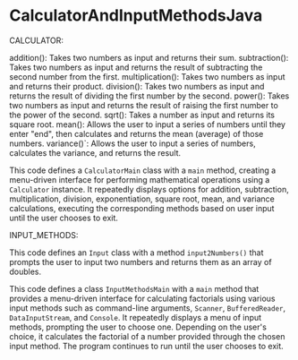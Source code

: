 # CalculatorAndInputMethodsJava

CALCULATOR: 

addition(): Takes two numbers as input and returns their sum.
subtraction(): Takes two numbers as input and returns the result of subtracting the second number from the first.
multiplication(): Takes two numbers as input and returns their product.
division(): Takes two numbers as input and returns the result of dividing the first number by the second.
power(): Takes two numbers as input and returns the result of raising the first number to the power of the second.
sqrt(): Takes a number as input and returns its square root.
mean(): Allows the user to input a series of numbers until they enter "end", then calculates and returns the mean (average) of those numbers.
variance()`: Allows the user to input a series of numbers, calculates the variance, and returns the result.

This code defines a `CalculatorMain` class with a `main` method, creating a menu-driven interface for performing mathematical operations using a `Calculator` instance. It repeatedly displays options for addition, subtraction, multiplication, division, exponentiation, square root, mean, and variance calculations, executing the corresponding methods based on user input until the user chooses to exit.

INPUT_METHODS: 

This code defines an `Input` class with a method `input2Numbers()` that prompts the user to input two numbers and returns them as an array of doubles.

This code defines a class `InputMethodsMain` with a `main` method that provides a menu-driven interface for calculating factorials using various input methods such as command-line arguments, `Scanner`, `BufferedReader`, `DataInputStream`, and `Console`. It repeatedly displays a menu of input methods, prompting the user to choose one. Depending on the user's choice, it calculates the factorial of a number provided through the chosen input method. The program continues to run until the user chooses to exit.
